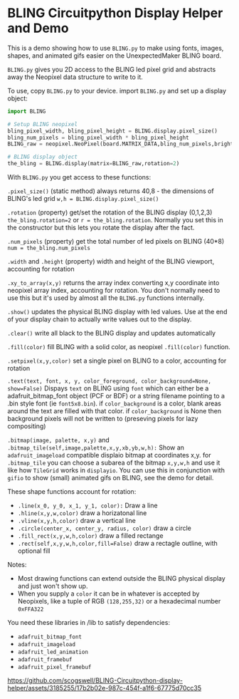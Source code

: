 # BLING Circuitpython Display Helper and Demo

This is a demo showing how to use `BLING.py` to make 
using fonts, images, shapes, and animated gifs easier 
on the UnexpectedMaker BLING board. 

`BLING.py` gives you 2D access to the BLING led pixel grid
and abstracts away the Neopixel data structure to write to it. 

To use, copy `BLING.py` to your device.  import `BLING.py` and set up a display object:

```py
import BLING

# Setup BLING neopixel
bling_pixel_width, bling_pixel_height = BLING.display.pixel_size()
bling_num_pixels = bling_pixel_width * bling_pixel_height
BLING_raw = neopixel.NeoPixel(board.MATRIX_DATA,bling_num_pixels,brightness=BLING_BRIGHTNESS,auto_write=False)

# BLING display object
the_bling = BLING.display(matrix=BLING_raw,rotation=2)
```

With `BLING.py` you get access to these functions: 

`.pixel_size()` (static method) always returns 40,8 - the dimensions of BLING's led grid `w,h = BLING.display.pixel_size()`

`.rotation` (property) get/set the rotation of the BLING display (0,1,2,3) `the_bling.rotation=2` or `r = the_bling.rotation`.  Normally you set this in the constructor but this lets you rotate the display after the fact. 

`.num_pixels` (property) get the total number of led pixels on BLING (40*8)  `num = the_bling.num_pixels`

`.width` and `.height` (property) width and height of the BLING viewport, accounting for rotation

`.xy_to_array(x,y)` returns the array index converting x,y coordinate into neopixel array index, accounting for rotation. You don't normally need to use this but it's used by almost all the `BLING.py` functions internally. 

`.show()` updates the physical BLING display with led values. Use at the end of your display chain to actually write values out to the display.  

`.clear()` write all black to the BLING display and updates automatically 

`.fill(color)` fill BLING with a solid color, as neopixel `.fill(color)` function.

`.setpixel(x,y,color)` set a single pixel on BLING to a color, accounting for rotation 

`.text(text, font, x, y, color_foreground, color_background=None, show=False)` Dispays `text` on BLING using `font` which can either be a adafruit_bitmap_font object (PCF or BDF) or a string filename pointing to a .bin style font (ie `font5x8.bin`).  if `color_background` is a color, blank areas around the text are filled with that color.  if `color_background` is None then background pixels will not be written to (preseving pixels for lazy compositing)

`.bitmap(image, palette, x,y)` and `.bitmap_tile(self,image,palette,x,y,xb,yb,w,h):`  Show an `adafruit_imageload` compatible displaio bitmap at coordinates x,y.  for `.bitmap_tile` you can choose a subarea of the bitmap `x,y,w,h` and use it like how `TileGrid` works in `displayio`.  You can use this in conjunction with `gifio` to show (small) animated gifs on BLING, see the demo for detail.  

These shape functions account for rotation: 
* `.line(x_0, y_0, x_1, y_1, color):` Draw a line
* `.hline(x,y,w,color)` draw a horizatonal line 
* `.vline(x,y,h,color)` draw a vertical line 
* `.circle(center_x, center_y, radius, color)` draw a circle
* `.fill_rect(x,y,w,h,color)` draw a filled rectange
* `.rect(self,x,y,w,h,color,fill=False)` draw a rectagle outline, with optional fill

Notes: 

* Most drawing functions can extend outside the BLING physical display and just won't show up.  
* When you supply a `color` it can be in whatever is accepted by Neopixels, like a tuple of RGB `(128,255,32)` or a hexadecimal number `0xFFA322`

You need these libraries in /lib to satisfy dependencies:
* `adafruit_bitmap_font`
* `adafruit_imageload`
* `adafruit_led_animation`
* `adafruit_framebuf`
* `adafruit_pixel_framebuf`

https://github.com/scogswell/BLING-Circuitpython-display-helper/assets/3185255/17b2b02e-987c-454f-a1f6-67775d70cc35
